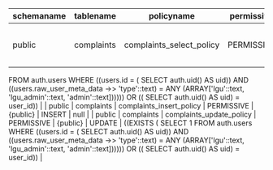| schemaname | tablename  | policyname               | permissive | roles    | cmd    | qual                                                                                                                                                                                                                                                   |
| ---------- | ---------- | ------------------------ | ---------- | -------- | ------ | ------------------------------------------------------------------------------------------------------------------------------------------------------------------------------------------------------------------------------------------------------ |
| public     | complaints | complaints_select_policy | PERMISSIVE | {public} | SELECT | ((EXISTS ( SELECT 1
   FROM auth.users
  WHERE ((users.id = ( SELECT auth.uid() AS uid)) AND ((users.raw_user_meta_data ->> 'type'::text) = ANY (ARRAY['lgu'::text, 'lgu_admin'::text, 'admin'::text]))))) OR (( SELECT auth.uid() AS uid) = user_id)) |
| public     | complaints | complaints_insert_policy | PERMISSIVE | {public} | INSERT | null                                                                                                                                                                                                                                                   |
| public     | complaints | complaints_update_policy | PERMISSIVE | {public} | UPDATE | ((EXISTS ( SELECT 1
   FROM auth.users
  WHERE ((users.id = ( SELECT auth.uid() AS uid)) AND ((users.raw_user_meta_data ->> 'type'::text) = ANY (ARRAY['lgu'::text, 'lgu_admin'::text, 'admin'::text]))))) OR (( SELECT auth.uid() AS uid) = user_id)) |